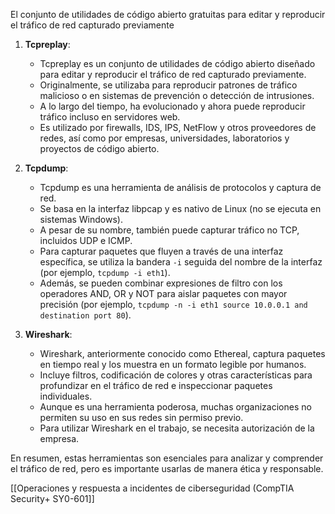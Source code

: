 El conjunto de utilidades de código abierto gratuitas para editar y reproducir el tráfico de red capturado previamente

1. **Tcpreplay**:
    
    - Tcpreplay es un conjunto de utilidades de código abierto diseñado para editar y reproducir el tráfico de red capturado previamente.
    - Originalmente, se utilizaba para reproducir patrones de tráfico malicioso o en sistemas de prevención o detección de intrusiones.
    - A lo largo del tiempo, ha evolucionado y ahora puede reproducir tráfico incluso en servidores web.
    - Es utilizado por firewalls, IDS, IPS, NetFlow y otros proveedores de redes, así como por empresas, universidades, laboratorios y proyectos de código abierto.
2. **Tcpdump**:
    
    - Tcpdump es una herramienta de análisis de protocolos y captura de red.
    - Se basa en la interfaz libpcap y es nativo de Linux (no se ejecuta en sistemas Windows).
    - A pesar de su nombre, también puede capturar tráfico no TCP, incluidos UDP e ICMP.
    - Para capturar paquetes que fluyen a través de una interfaz específica, se utiliza la bandera `-i` seguida del nombre de la interfaz (por ejemplo, `tcpdump -i eth1`).
    - Además, se pueden combinar expresiones de filtro con los operadores AND, OR y NOT para aislar paquetes con mayor precisión (por ejemplo, `tcpdump -n -i eth1 source 10.0.0.1 and destination port 80`).
3. **Wireshark**:
    
    - Wireshark, anteriormente conocido como Ethereal, captura paquetes en tiempo real y los muestra en un formato legible por humanos.
    - Incluye filtros, codificación de colores y otras características para profundizar en el tráfico de red e inspeccionar paquetes individuales.
    - Aunque es una herramienta poderosa, muchas organizaciones no permiten su uso en sus redes sin permiso previo.
    - Para utilizar Wireshark en el trabajo, se necesita autorización de la empresa.

En resumen, estas herramientas son esenciales para analizar y comprender el tráfico de red, pero es importante usarlas de manera ética y responsable.

[[Operaciones y respuesta a incidentes de ciberseguridad (CompTIA Security+ SY0-601]]
